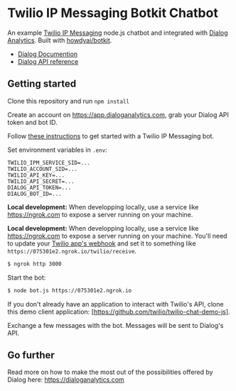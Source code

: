 # Twilio IP Messaging Botkit Chatbot

An example [Twilio IP Messaging](https://twilio.com) node.js chatbot and integrated with [Dialog Analytics](https://dialoganalytics.com). Built with [howdyai/botkit](https://github.com/howdyai/botkit).

- [Dialog Documention](https://docs.dialoganalytics.com)
- [Dialog API reference](https://docs.dialoganalytics.com/reference)

## Getting started

Clone this repository and run `npm install`

Create an account on https://app.dialoganalytics.com, grab your Dialog API token and bot ID.

Follow [these instructions](https://github.com/howdyai/botkit/blob/master/readme-twilioipm.md) to get started with a Twilio IP Messaging bot.

Set environment variables in `.env`:

```
TWILIO_IPM_SERVICE_SID=...
TWILIO_ACCOUNT_SID=...
TWILIO_API_KEY=...
TWILIO_API_SECRET=...
DIALOG_API_TOKEN=...
DIALOG_BOT_ID=...
```

__Local development:__ When developping locally, use a service like https://ngrok.com to expose a server running on your machine.

__Local development:__ When developping locally, use a service like https://ngrok.com to expose a server running on your machine. You'll need to update your [Twilio app's webhook](https://www.twilio.com/console/chat/services) and set it to something like `https://075301e2.ngrok.io/twilio/receive`.

```bash
$ ngrok http 3000
```

Start the bot:

```bash
$ node bot.js https://075301e2.ngrok.io
```

If you don't already have an application to interact with Twilio's API, clone this demo client application: [https://github.com/twilio/twilio-chat-demo-js].

Exchange a few messages with the bot. Messages will be sent to Dialog's API.

## Go further

Read more on how to make the most out of the possibilities offered by Dialog here: https://dialoganalytics.com
